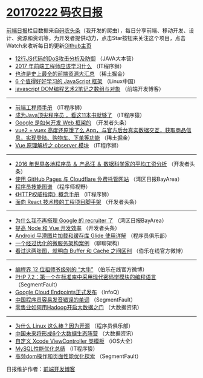 # [20170222 码农日报](http://hao.caibaojian.com/date/2017/02/22)

[前端日报](http://caibaojian.com/c/news)栏目数据来自[码农头条](http://hao.caibaojian.com/)（我开发的爬虫），每日分享前端、移动开发、设计、资源和资讯等，为开发者提供动力，点击Star按钮来关注这个项目，点击Watch来收听每日的更新[Github主页](https://github.com/kujian/frontendDaily)
* [12行JS代码的DoS攻击分析及防御](http://hao.caibaojian.com/27185.html) （JAVA大本营）
* [2017 年前端工程师应该学习什么](http://hao.caibaojian.com/27237.html) （IT程序狮）
* [也许是史上最全的前端资源大汇总](http://hao.caibaojian.com/27255.html) （稀土掘金）
* [6 个值得好好学习的 JavaScript 框架](http://hao.caibaojian.com/27167.html) （Linux中国）
* [javascript DOM编程艺术2笔记之数组与对象](http://hao.caibaojian.com/27243.html) （前端开发博客）

***
* [前端工程师手册](http://hao.caibaojian.com/27240.html) （IT程序狮）
* [成为Java顶尖程序员 ，看这11本书就够了](http://hao.caibaojian.com/27203.html) （IT程序猿）
* [Google 是如何开发 Web 框架的](http://hao.caibaojian.com/27198.html) （开发者头条）
* [vue2 + vuex 高度还原饿了么 App，与官方后台真实数据交互，获取商品信息，实现登陆、购物车、下单等功能](http://hao.caibaojian.com/27254.html) （稀土掘金）
* [Vue 原理解析之 observer 模块](http://hao.caibaojian.com/27238.html) （IT程序狮）

***
* [2016 年世界各地程序员 ＆ 产品汪 ＆ 数据科学家的平均工资分析](http://hao.caibaojian.com/27195.html) （开发者头条）
* [使用 GitHub Pages 与 Cloudflare 免费托管网站](http://hao.caibaojian.com/27163.html) （湾区日报BayArea）
* [程序员技能图谱](http://hao.caibaojian.com/27223.html) （程序师视野）
* [《HTTP权威指南》概念手册](http://hao.caibaojian.com/27239.html) （IT程序狮）
* [面向 React 技术栈的工程项目脚手架](http://hao.caibaojian.com/27262.html) （开发者头条）

***
* [为什么我不再搭理 Google 的 recruiter 了](http://hao.caibaojian.com/27165.html) （湾区日报BayArea）
* [提高 Node 和 Vue 开发效率](http://hao.caibaojian.com/27264.html) （开发者头条）
* [Android 平滑图片加载和缓存库 Glide 使用详解](http://hao.caibaojian.com/27188.html) （程序员俱乐部）
* [一个经过优化的微服务架构案例](http://hao.caibaojian.com/27171.html) （聊聊架构）
* [看过这两张图，就明白 Buffer 和 Cache 之间区别](http://hao.caibaojian.com/27257.html) （伯乐在线官方微博）

***
* [编程界 12 位祖师爷级别的 “大牛”](http://hao.caibaojian.com/27258.html) （伯乐在线官方微博）
* [PHP 7.2：第一个在标准库中采用现代密码学模块的编程语言](http://hao.caibaojian.com/27219.html) （SegmentFault）
* [Google Cloud Endpoints正式发布](http://hao.caibaojian.com/27154.html) （InfoQ）
* [中国程序员容易发音错误的单词](http://hao.caibaojian.com/27221.html) （SegmentFault）
* [零售业如何用Hadoop开启大数据之门](http://hao.caibaojian.com/27232.html) （大数据资讯）

***
* [为什么 Linux 这么棒？因为开源](http://hao.caibaojian.com/27189.html) （程序员俱乐部）
* [中国未来将形成6个大数据生态阵营](http://hao.caibaojian.com/27233.html) （大数据资讯）
* [自定义 Xcode ViewController 类模板](http://hao.caibaojian.com/27159.html) （iOS大全）
* [MySQL性能优化总结](http://hao.caibaojian.com/27204.html) （IT程序猿）
* [高频dom操作和页面性能优化探索](http://hao.caibaojian.com/27217.html) （SegmentFault）

日报维护作者：[前端开发博客](http://caibaojian.com/) 